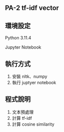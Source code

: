 ## PA-2 tf-idf vector

## 環境設定

Python 3.11.4

Jupyter Notebook

## 執行方式

1. 安裝 nltk、numpy
2. 執行 juptyer notebook

## 程式說明

1. 文本預處理
2. 計算 tf-idf
3. 計算 cosine similarity
